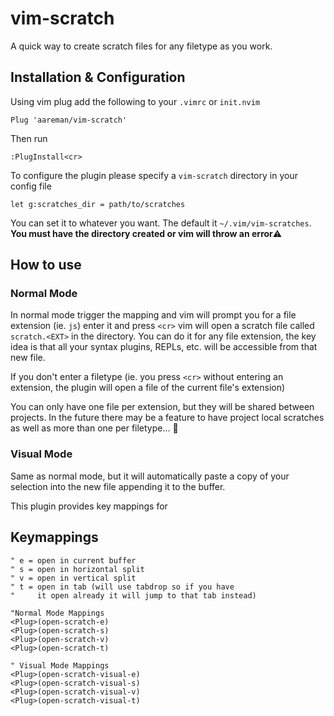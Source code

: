# vim-scratch
A quick way to create scratch files for any filetype as you work.

## Installation & Configuration

Using vim plug add the following to your `.vimrc` or `init.nvim`

```vim
Plug 'aareman/vim-scratch'
```

Then run
```vim
:PlugInstall<cr>
```

To configure the plugin please specify a `vim-scratch` directory in your config file
```vim
let g:scratches_dir = path/to/scratches
```
You can set it to whatever you want. The default it `~/.vim/vim-scratches`. **You must have the directory created or vim will throw an error**⚠

## How to use

### Normal Mode

In normal mode trigger the mapping and vim will prompt you for a file extension (ie. `js`) enter it and press `<cr>` vim will open a scratch file called `scratch.<EXT>` in the directory. You can do it for any file extension, the key idea is that all your syntax plugins, REPLs, etc. will be accessible from that new file.

If you don't enter a filetype (ie. you press `<cr>` without entering an extension, the plugin will open a file of the current file's extension)

You can only have one file per extension, but they will be shared between projects. In the future there may be a feature to have project local scratches as well as more than one per filetype... 🚀

### Visual Mode

Same as normal mode, but it will automatically paste a copy of your selection into the new file appending it to the buffer.

This plugin provides key mappings for

## Keymappings

```vim
" e = open in current buffer
" s = open in horizontal split
" v = open in vertical split
" t = open in tab (will use tabdrop so if you have 
"     it open already it will jump to that tab instead)

"Normal Mode Mappings
<Plug>(open-scratch-e)
<Plug>(open-scratch-s)
<Plug>(open-scratch-v)
<Plug>(open-scratch-t)

" Visual Mode Mappings
<Plug>(open-scratch-visual-e)
<Plug>(open-scratch-visual-s)
<Plug>(open-scratch-visual-v)
<Plug>(open-scratch-visual-t)
```

